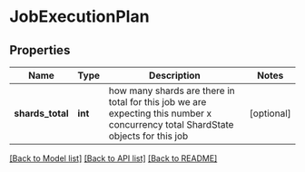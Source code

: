 # JobExecutionPlan

## Properties
Name | Type | Description | Notes
------------ | ------------- | ------------- | -------------
**shards_total** | **int** | how many shards are there in total for this job we are expecting this number x concurrency total ShardState objects for this job | [optional] 

[[Back to Model list]](../README.md#documentation-for-models) [[Back to API list]](../README.md#documentation-for-api-endpoints) [[Back to README]](../README.md)

